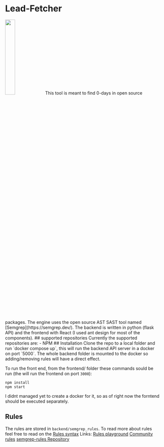  # Lead-Fetcher
 <img src="https://user-images.githubusercontent.com/59412524/210252370-687abc0b-f60e-457d-8320-e3b992f957f5.png" width=25%>
 This tool is meant to find 0-days in open source packages. The engine uses the open source AST SAST tool named [Semgrep](https://semgrep.dev/).
 The backend is written in python (flask API) and the frontend with React (I used ant design for most of the components).
 ## supported repositories
 Currently the supported repositories are:
  - NPM
 ## Installation
Clone the repo to a local folder and run `docker compose up`, this will run the backend API server in a docker on port `5000`.
The whole backend folder is mounted to the docker so adding/removing rules will have a direct effect.

To run the front end, from the frontend/ folder these commands sould be run (the will run the frontend on port `3000`):
```
npm install 
npm start
```
I didnt managed yet to create a docker for it, so as of right now the forntend should be executed separately.

## Rules
The rules are stored in `backend/semgrep_rules`.
To read more about rules feel free to read on the [Rules syntax](https://semgrep.dev/docs/writing-rules/rule-syntax/)
Links:
[Rules playground](https://semgrep.dev/editor)
[Community rules](https://semgrep.dev/explore)
[semgrep-rules Repository](https://github.com/returntocorp/semgrep-rules)
